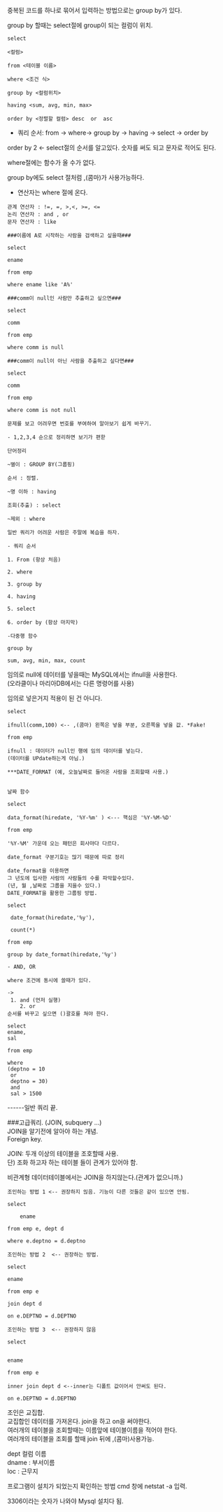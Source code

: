 중복된 코드를 하나로 묶어서 입력하는 방법으로는 group by가 있다.

group by 할때는 select절에 group이 되는 컬럼이 위치.

```
select

<컬럼>

from <테이블 이름>

where <조건 식>

group by <컬럼위치>

having <sum, avg, min, max>

order by <정렬할 컬럼> desc  or  asc
```
- 쿼리 순서: from -> where-> group by -> having -> select -> order by

order by 2 <- select절의 순서를 알고있다. 숫자를 써도 되고 문자로 적어도 된다.

where절에는 함수가 올 수가 없다.

group by에도 select 절처럼 ,(콤마)가 사용가능하다.

- 연산자는 where 절에 온다.
```
관계 연산자 : !=, =, >,<, >=, <=
논리 연산자 : and , or
문자 연산자 : like
```
```
###이름에 A로 시작하는 사람을 검색하고 싶을때###

select

ename

from emp

where ename like 'A%'

###comm이 null인 사람만 추출하고 싶으면###

select

comm

from emp

where comm is null
```
```
###comm이 null이 아닌 사람을 추출하고 싶다면###

select

comm

from emp

where comm is not null
```

```
문제를 보고 어려우면 번호를 부여하여 알아보기 쉽게 바꾸기.

- 1,2,3,4 순으로 정리하면 보기가 편핟

단어정리

~별이 : GROUP BY(그룹핑)

순서 : 정렬.

~명 이하 : having

조회(추출) : select

~제외 : where

일반 쿼리가 어려운 사람은 주말에 복습을 하자.
```

```
- 쿼리 순서

1. From (항상 처음)

2. where

3. group by

4. having

5. select

6. order by (항상 마지막)
```
```
-다중행 함수

group by

sum, avg, min, max, count
```

임의로 null에 데이터를 넣을때는 MySQL에서는 ifnull을 사용한다.  
(오라클이나 마리아DB에서는 다른 명령어를 사용)

임의로 넣은거지 적용이 된 건 아니다.
```
select

ifnull(comm,100) <-- ,(콤마) 왼쪽은 넣을 부분, 오른쪽을 넣을 값. *Fake!

from emp 

ifnull : 데이터가 null인 행에 임의 데이터를 넣는다.
(데이터를 UPdate하는게 아님.)
```
```
***DATE_FORMAT (예, 오늘날짜로 들어온 사람을 조회할때 사용.)


날짜 함수

select

data_format(hiredate, '%Y-%m' ) <--- 핵심은 '%Y-%M-%D'

from emp

'%Y-%M' 가운데 오는 패턴은 회사마다 다르다.

date_format 구분기호는 많기 때문에 따로 정리

date_format을 이용하면 
그 년도에 입사한 사람의 사람들의 수를 파악할수있다.
(년, 월 ,날짜로 그룹을 지을수 있다.)
DATE_FORMAT을 활용한 그룹핑 방법.

select 
 
 date_format(hiredate,'%y'),
 
 count(*)

from emp 

group by date_format(hiredate,'%y')
```
```
- AND, OR

where 조건에 동시에 쓸때가 있다.

->
 1. and (먼저 실행)  
    2. or  
순서를 바꾸고 싶으면 ()괄호를 쳐야 한다.

select
ename,
sal

from emp

where 
(deptno = 10
 or
 deptno = 30)
 and
 sal > 1500
```

------일반 쿼리 끝.  

###고급쿼리.  (JOIN, subquery ...)  
JOIN을 알기전에 알아야 하는 개념.  
Foreign key.

JOIN:  두개 이상의 테이블을 조호할때 사용.  
단) 조화 하고자 하는 테이블 들이 관계가 있어야 함.

비관계형 데이터테이블에서는 JOIN을 하지않는다.(관계가 없으니까.)

```
조인하는 방법 1 <-- 권장하지 읺음. 기능이 다른 것들은 같이 있으면 안됨.

select 

	ename

from emp e, dept d

where e.deptno = d.deptno
```
```
조인하는 방법 2  <-- 권장하는 방법.

select 

ename

from emp e 

join dept d 

on e.DEPTNO = d.DEPTNO
```
```
조인하는 방법 3  <-- 권장하지 않음

select 


ename

from emp e 

inner join dept d <--inner는 디폴트 값이어서 안써도 된다.

on e.DEPTNO = d.DEPTNO
```
조인은 교집합.  
교집합인 데이터를 가져온다.
join을 하고 on을 써야한다.  
여러개의 테이블을 조회할때는 이름앞에 테이블이름을 적어야 한다.  
여러개의 테이블을 조회를 할때 join 뒤에 ,(콤마)사용가능.

dept 컬럼 이름  
dname : 부서이름  
loc : 근무지

프로그램이 설치가 되었는지 확인하는 방법
cmd 창에 netstat -a 입력.

3306이라는 숫자가 나와야 Mysql 설치다 됨.
